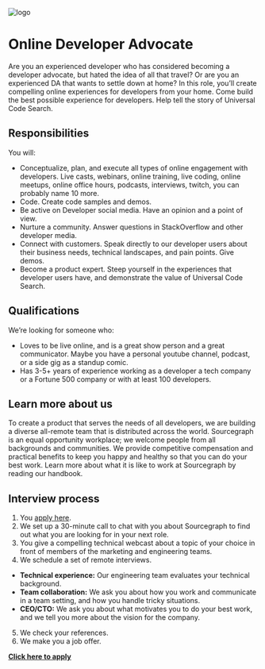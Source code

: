 ![logo](https://sourcegraph.com/.assets/img/sourcegraph-light-head-logo.svg)

# Online Developer Advocate

Are you an experienced developer who has considered becoming a developer advocate, but hated the idea of all that travel? Or are you an experienced DA that wants to settle down at home? In this role, you’ll create compelling online experiences for developers from your home. Come build the best possible experience for developers. Help tell the story of Universal Code Search.

## Responsibilities

You will:

- Conceptualize, plan, and execute all types of online engagement with developers. Live casts, webinars, online training, live coding, online meetups, online office hours, podcasts, interviews, twitch, you can probably name 10 more.
- Code. Create code samples and demos.
- Be active on Developer social media. Have an opinion and a point of view.
- Nurture a community. Answer questions in StackOverflow and other developer media.
- Connect with customers. Speak directly to our developer users about their business needs, technical landscapes, and pain points. Give demos.
- Become a product expert. Steep yourself in the experiences that developer users have, and demonstrate the value of Universal Code Search.


## Qualifications

We’re looking for someone who:

- Loves to be live online, and is a great show person and a great communicator. Maybe you have a personal youtube channel, podcast, or a side gig as a standup comic.
- Has 3-5+ years of experience working as a developer a tech company or a Fortune 500 company or with at least 100 developers.

## Learn more about us
To create a product that serves the needs of all developers, we are building a diverse all-remote team that is distributed across the world. Sourcegraph is an equal opportunity workplace; we welcome people from all backgrounds and communities.
We provide competitive compensation and practical benefits to keep you happy and healthy so that you can do your best work.
Learn more about what it is like to work at Sourcegraph by reading our handbook.

## Interview process
1. You [apply here](https://jobs.lever.co/sourcegraph/97662b96-fd8a-463d-ad33-22cf4656ffd7/apply). 
1. We set up a 30-minute call to chat with you about Sourcegraph to find out what you are looking for in your next role. 
1. You give a compelling technical webcast about a topic of your choice in front of members of the marketing and engineering teams.
1. We schedule a set of remote interviews.
- **Technical experience:** Our engineering team evaluates your technical background.
- **Team collaboration:**  We ask you about how you work and communicate in a team setting, and how you handle tricky situations.
- **CEO/CTO:** We ask you about what motivates you to do your best work, and we tell you more about the vision for the company.
5. We check your references.
6. We make you a job offer.

**[Click here to apply](https://jobs.lever.co/sourcegraph/97662b96-fd8a-463d-ad33-22cf4656ffd7/apply)**
